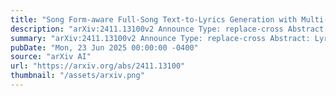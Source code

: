```yaml
---
title: "Song Form-aware Full-Song Text-to-Lyrics Generation with Multi-Level Granularity Syllable Count Control"
description: "arXiv:2411.13100v2 Announce Type: replace-cross Abstract: Lyrics generation presents unique challenges, particularly in achieving precise syllable control while adhering to song form structures such as verses and choruses. Conventional line-by-line approaches often lead to unnatural phrasing, underscoring the need for more granular syllable management. We propose a framework for lyrics generation that enables multi-level syllable control at the word, phrase, line, and paragraph levels, aware of song form. Our approach generates complete lyrics conditioned on input text and song form, ensuring alignment with specified syllable constraints. Generated lyrics samples are available at: https://tinyurl.com/lyrics9999"
summary: "arXiv:2411.13100v2 Announce Type: replace-cross Abstract: Lyrics generation presents unique challenges, particularly in achieving precise syllable control while adhering to song form structures such as verses and choruses. Conventional line-by-line approaches often lead to unnatural phrasing, underscoring the need for more granular syllable management. We propose a framework for lyrics generation that enables multi-level syllable control at the word, phrase, line, and paragraph levels, aware of song form. Our approach generates complete lyrics conditioned on input text and song form, ensuring alignment with specified syllable constraints. Generated lyrics samples are available at: https://tinyurl.com/lyrics9999"
pubDate: "Mon, 23 Jun 2025 00:00:00 -0400"
source: "arXiv AI"
url: "https://arxiv.org/abs/2411.13100"
thumbnail: "/assets/arxiv.png"
---
```


